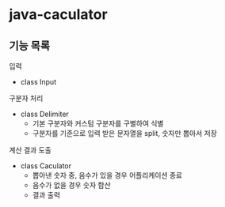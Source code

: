 # java-caculator 
## 기능 목록

입력
- class Input

구분자 처리
- class Delimiter
  - 기본 구분자와 커스텀 구분자를 구별하여 식별
  - 구분자를 기준으로 입력 받은 문자열을 split, 숫자만 뽑아서 저장

계산 결과 도출
- class Caculator
  - 뽑아낸 숫자 중, 음수가 있을 경우 어플리케이션 종료
  - 음수가 없을 경우 숫자 합산
  - 결과 출력
